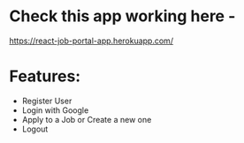 # Check this app working here -
https://react-job-portal-app.herokuapp.com/

# Features:

- Register User
- Login with Google
- Apply to a Job or Create a new one
- Logout
